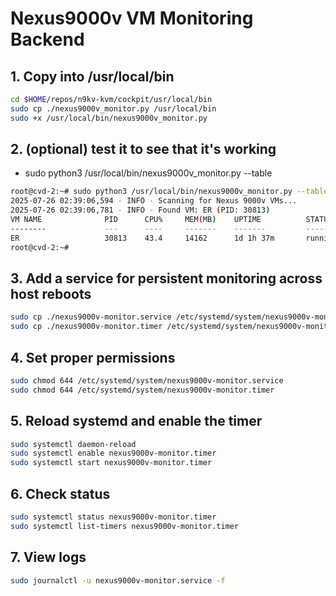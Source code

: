 # Nexus9000v VM Monitoring Backend

## 1. Copy into /usr/local/bin

```bash
cd $HOME/repos/n9kv-kvm/cockpit/usr/local/bin
sudo cp ./nexus9000v_monitor.py /usr/local/bin
sudo +x /usr/local/bin/nexus9000v_monitor.py
```

## 2. (optional) test it to see that it's working

- sudo python3 /usr/local/bin/nexus9000v_monitor.py --table

```bash
root@cvd-2:~# sudo python3 /usr/local/bin/nexus9000v_monitor.py --table
2025-07-26 02:39:06,594 - INFO - Scanning for Nexus 9000v VMs...
2025-07-26 02:39:06,781 - INFO - Found VM: ER (PID: 30813)
VM NAME              PID      CPU%     MEM(MB)    UPTIME          STATUS    
--------             ---      ----     -------    -------         ------    
ER                   30813    43.4     14162      1d 1h 37m       running   
root@cvd-2:~# 
```

## 3. Add a service for persistent monitoring across host reboots

```bash
sudo cp ./nexus9000v-monitor.service /etc/systemd/system/nexus9000v-monitor.service
sudo cp ./nexus9000v-monitor.timer /etc/systemd/system/nexus9000v-monitor.timer
```

## 4. Set proper permissions

```bash
sudo chmod 644 /etc/systemd/system/nexus9000v-monitor.service
sudo chmod 644 /etc/systemd/system/nexus9000v-monitor.timer
```

## 5. Reload systemd and enable the timer

```bash
sudo systemctl daemon-reload
sudo systemctl enable nexus9000v-monitor.timer
sudo systemctl start nexus9000v-monitor.timer
```

## 6. Check status

```bash
sudo systemctl status nexus9000v-monitor.timer
sudo systemctl list-timers nexus9000v-monitor.timer
```

## 7. View logs

```bash
sudo journalctl -u nexus9000v-monitor.service -f
```
